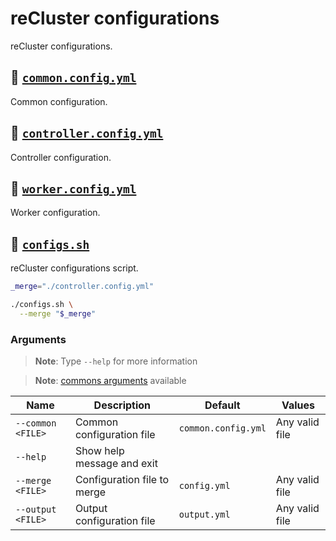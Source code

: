 # reCluster configurations

reCluster configurations.

## :bookmark_tabs: [`common.config.yml`](./common.config.yml)

Common configuration.

## :bookmark_tabs: [`controller.config.yml`](./controller.config.yml)

Controller configuration.

## :bookmark_tabs: [`worker.config.yml`](./worker.config.yml)

Worker configuration.

## :bookmark_tabs: [`configs.sh`](./configs.sh)

reCluster configurations script.

```sh
_merge="./controller.config.yml"

./configs.sh \
  --merge "$_merge"
```

### Arguments

> **Note**: Type `--help` for more information

> **Note**: [commons arguments](../../scripts/README.md#commons-arguments) available

| **Name**          | **Description**             | **Default**         | **Values**     |
| ----------------- | --------------------------- | ------------------- | -------------- |
| `--common <FILE>` | Common configuration file   | `common.config.yml` | Any valid file |
| `--help`          | Show help message and exit  |
| `--merge <FILE>`  | Configuration file to merge | `config.yml`        | Any valid file |
| `--output <FILE>` | Output configuration file   | `output.yml`        | Any valid file |
